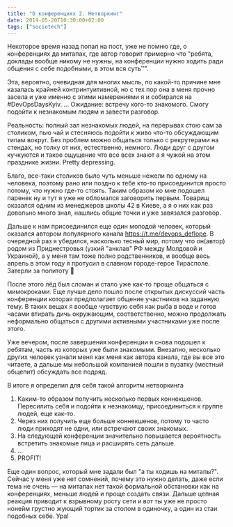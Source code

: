 ```yaml
---
title: "О конференциях 2. Нетворкинг"
date: 2019-05-20T10:30:00+02:00
tags: ["sociotech"]
---
```


Некоторое время назад попал на пост, уже не помню где, о конференциях да митапах, где автор говорит примерно что "ребята, доклады вообще никому не нужны, на конференции нужно ходить ради общения с себе подобными, в этом вся суть™". 

Эта, вероятно, очевидная для многих мысль, по какой-то причине мне казалась крайней контринтуитивной, но с тех пор она в меня прочно засела и уже именно с этими намерениями я и собирался на #DevOpsDaysKyiv.
...
Ожидание: встречу кого-то знакомого. Смогу подойти к незнакомым людям и завести разговор.

Реальность: полный зал незнакомых людей, на перерывах стою сам за столиком, пью чай и стесняюсь подойти к живо что-то обсуждающим типам вокруг. Без проблем можно общаться только с рекрутерами на стендах, но толку от них, естественно, немного. Люди друг с другом кучкуются и такое ощущение что все всех знают а я чужой на этом празднике жизни. Pretty depressing.

Благо, все-таки столиков было чуть меньше нежели по одному на человека, поэтому рано или поздно к тебе кто-то присоединится просто потому, что нужно где-то стоять. Таким образом ко мне подошел паренек ну и тут я уже не обломался заговорить первым. Товарищ оказался одним из менеджеров школы 42 в Киеве, а я о них как раз довольно много знал, нашлись общие точки и уже завязался разговор.

Дальше к нам присоединился еще один молодой человек, который оказался автором популярного канала https://t.me/devops_deflope. В очередной раз я убедился, насколько тесный мир, потому что он(автор) родом из Приднестровья (узкий "анклав" РФ между Молдовой и Украиной), а у меня там тоже полно родственников, и вообще весь апрель в этом году я протусил в славном городе-герое Тирасполе. Затерли за политоту 🙂

После этого лёд был сломан и стало уже как-то проще общаться с мимокроками. Еще лучше дело пошло после открытых дискуссий часть конференции которая предполагает общение участников на заданную тему.  В таких вещах я вообще чувствую себя как рыба в воде и готов часами втирать дичь окружающим, соответственно, можно продолжать неформально общаться с другими активными участниками уже после этого.

Уже вечером, после завершения конференции я снова подошел к ребятам, часть из которых уже были знакомыми. Внезапно, несколько других человек узнали меня как меня как автора канала, где вы все это читаете, а дальше мы небольшой компанией пошли в пузатку (местный общепит) обсуждать все подряд.

В итоге я определил для себя такой алгоритм нетворкинга
1. Каким-то образом получить несколько первых коннекшенов. Пересилить себя и подойти к незнакомцу, присоединиться к группе людей, еще как-то.
2. Через них получить еще больше коннекшенов, потому то часто люди приходят не одни, или встречают своих знакомых. 
3. На следующей конференции значительно повышается вероятность встретить знакомые лица и расширять сеть дальше. 
4. ...
5. PROFIT!

Еще один вопрос, который мне задали был "а ты ходишь на митапы?". Сейчас у меня уже нет сомнений, почему это нужно делать, даже если тема не очень — на митапах нет такой формальной обстановки как на конференциях, меньше людей и проще создать связи. Дальше цепная реакция приводит к взрывному росту сети и вот ты уже не просто нонейм грустно жующий тортик за столом в одиночку, а один из стаи подобных себе. Ура!
